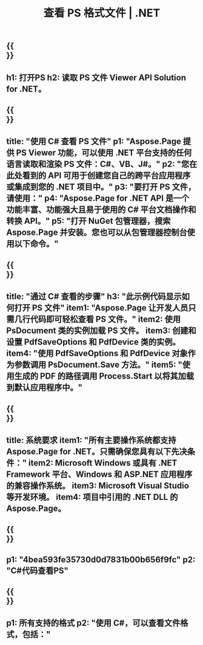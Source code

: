 ﻿---
translation: true
template: /_templates/_viewer-child-net.md
title: 查看 PS 格式文件 | .NET
url: /net/viewer/ps/
description: 打开以查看 PS 文件。用于在 .NET Framework 平台、Windows 和 ASP.NET 应用程序上加载、呈现和显示 PS 文档的 C# 源代码。
informat: PS
otherformats: XPS EPS
---

{{<section banner>}}
---
h1: 打开PS
h2: 读取 PS 文件 Viewer API Solution for .NET。
---

{{<section overview>}}
---
title: "使用 C# 查看 PS 文件"
p1: "Aspose.Page 提供 PS Viewer 功能，可以使用 .NET 平台支持的任何语言读取和渲染 PS 文件：C#、VB、J#。"
p2: "您在此处看到的 API 可用于创建您自己的跨平台应用程序或集成到您的 .NET 项目中。"
p3: "要打开 PS 文件，请使用："
p4: "Aspose.Page for .NET API 是一个功能丰富、功能强大且易于使用的 C# 平台文档操作和转换 API。"
p5: "打开 NuGet 包管理器，搜索 Aspose.Page 并安装。您也可以从包管理器控制台使用以下命令。"
---

{{<section feature1>}}
---
title: "通过 C# 查看的步骤"
h3: "此示例代码显示如何打开 PS 文件"
item1: "Aspose.Page 让开发人员只需几行代码即可轻松查看 PS 文件。"
item2: 使用 PsDocument 类的实例加载 PS 文件。
item3: 创建和设置 PdfSaveOptions 和 PdfDevice 类的实例。
item4: "使用 PdfSaveOptions 和 PdfDevice 对象作为参数调用 PsDocument.Save 方法。"
item5: "使用生成的 PDF 的路径调用 Process.Start 以将其加载到默认应用程序中。"
---

{{<section feature2>}}
---
title: 系统要求
item1: "所有主要操作系统都支持 Aspose.Page for .NET。只需确保您具有以下先决条件："
item2: Microsoft Windows 或具有 .NET Framework 平台、Windows 和 ASP.NET 应用程序的兼容操作系统。
item3: Microsoft Visual Studio 等开发环境。
item4: 项目中引用的 .NET DLL 的 Aspose.Page。
---

{{<section gist>}}
---
p1: "4bea593fe35730d0d7831b00b656f9fc"
p2: "C#代码查看PS"
---

{{<section otherformats>}}
---
p1: 所有支持的格式
p2: "使用 C#，可以查看文件格式，包括："
---

